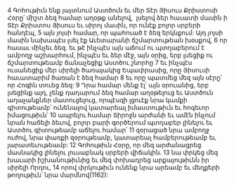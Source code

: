 4 Գոհութիւն ենք յայտնում Աստծուն եւ մեր Տէր Յիսուս Քրիստոսի Հօրը՝ միշտ ձեզ համար աղօթք անելով,  լսելով ձեր հաւատի մասին ի Տէր Քրիստոս Յիսուս եւ սիրոյ մասին, որ ունէք բոլոր սրբերի հանդէպ, 5 այն յոյսի համար, որ պահուած է ձեզ երկնքում: Այդ յոյսի մասին նախապէս լսել էք Աւետարանի ճշմարտութեան խօսքով, 6 որ հասաւ մինչեւ ձեզ. եւ թէ ինչպէս այն աճում ու պտղաբերում է ամբողջ աշխարհում, ինչպէս եւ ձեր մէջ, այն օրից, երբ լսեցիք ու ճշմարտութեամբ ճանաչեցիք Աստծու շնորհը 7 եւ ինչպէս ուսանեցիք մեր սիրելի ծառայակից Եպափրասից, որը Յիսուսի հաւատարիմ ծառան է ձեզ համար 8 եւ որը պատմեց մեզ այն սէրը՝ որ Հոգին տուեց ձեզ:
9 Դրա համար մենք էլ՝ այն օրուանից, երբ լսեցինք այդ, չենք դադարում ձեզ համար աղօթելուց եւ Աստծուն աղաչանքներ մատուցելուց, որպէսզի լցուէք նրա կամքի գիտութեամբ՝ ունենալով կատարեալ իմաստութիւն եւ հոգեւոր իմացութիւն՝ 10 ապրելու համար Տիրոջն արժանի եւ ամէն ինչում նրան հաճելի ձեւով, բոլոր բարի գործերում պտղաբեր լինելու եւ Աստծու գիտութեամբ աճելու համար՝ 11 զօրացած նրա ամբողջ ուժով, նրա փառքի զօրութեամբ, կատարեալ համբերութեամբ եւ յարատեւութեամբ:
12 Գոհութիւն Հօրը, որ մեզ արժանացրեց մասնակից լինելու լուսաբնակ սրբերի վիճակին. 13 նա փրկեց մեզ խաւարի իշխանութիւնից եւ մեզ փոխադրեց արքայութիւնն իր սիրելի Որդու, 14 որով փրկութիւն ունենք նրա արեամբ եւ մեղքերի թողութիւն՝ նրա մարմնով(1162):
